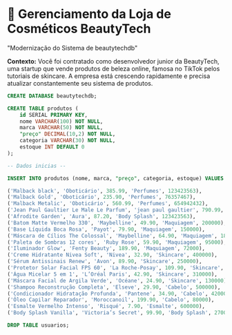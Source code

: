 # 🎯 Gerenciamento da Loja de Cosméticos BeautyTech
"Modernização do Sistema de beautytechdb"

**Contexto:**  Você foi contratado como desenvolvedor junior da BeautyTech, uma startup que vende produtos de beleza online, famosa no TikTok pelos tutoriais de skincare. A empresa está crescendo rapidamente e precisa atualizar constantemente seu sistema de produtos.

```sql
CREATE DATABASE beautytechdb;

CREATE TABLE produtos (
    id SERIAL PRIMARY KEY,
    nome VARCHAR(100) NOT NULL,
    marca VARCHAR(50) NOT NULL,
    "preço" DECIMAL(10,2) NOT NULL,
    categoria VARCHAR(30) NOT NULL,
    estoque INT DEFAULT 0
);

-- Dados inicias --

INSERT INTO produtos (nome, marca, "preço", categoria, estoque) VALUES

('Malback black', 'Oboticário', 385.99, 'Perfumes', 123423563),
('Malback Gold', 'Oboticário', 235.90, 'Perfumes', 76357467),
('Malback Metalic', 'Oboticário', 560.99, 'Perfumes', 654942432),
('Jean Paul Gaultier Le Male Le Parfum', 'jean paul gaultier', 790.99, 'Perfumes', 653633563),
('Afrodite Garden', 'Aura', 87.20, 'Body Splash', 123423563),
('Batom Matte Vermelho 330', 'Maybelline', 49.90, 'Maquiagem', 200000),
('Base Líquida Boca Rosa', 'Payot', 79.90, 'Maquiagem', 150000),
('Máscara de Cílios The Colossal', 'Maybelline', 64.90, 'Maquiagem', 180000),
('Paleta de Sombras 12 cores', 'Ruby Rose', 59.90, 'Maquiagem', 95000),
('Iluminador Glow', 'Fenty Beauty', 189.90, 'Maquiagem', 72000),
('Creme Hidratante Nivea Soft', 'Nivea', 32.90, 'Skincare', 400000),
('Sérum Antissinais Renew', 'Avon', 89.90, 'Skincare', 250000),
('Protetor Solar Facial FPS 60', 'La Roche-Posay', 109.90, 'Skincare', 190000),
('Água Micelar 5 em 1', 'L’Oréal Paris', 42.90, 'Skincare', 310000),
('Máscara Facial de Argila Verde', 'Océane', 24.90, 'Skincare', 130000),
('Shampoo Reconstrução Completa', 'Elseve', 29.90, 'Cabelo', 500000),
('Condicionador Hidratação Profunda', 'Pantene', 34.90, 'Cabelo', 420000),
('Óleo Capilar Reparador', 'Moroccanoil', 199.90, 'Cabelo', 80000),
('Esmalte Vermelho Intenso', 'Risqué', 7.90, 'Esmalte', 600000),
('Body Splash Vanilla', 'Victoria’s Secret', 99.90, 'Body Splash', 270000);

DROP TABLE usuarios;
```